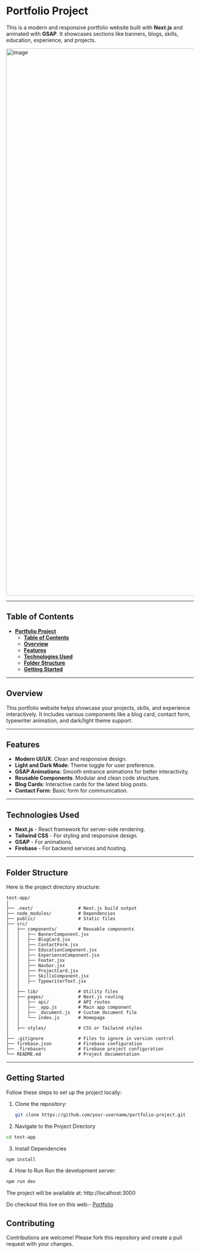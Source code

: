 # **Portfolio Project**

This is a modern and responsive portfolio website built with **Next.js** and animated with **GSAP**. It showcases sections like banners, blogs, skills, education, experience, and projects.

<img width="1470" alt="image" src="https://github.com/user-attachments/assets/264bc1ce-1c3d-4d7d-9720-9371ba057627" />

---

## **Table of Contents**

- [**Portfolio Project**](#portfolio-project)
  - [**Table of Contents**](#table-of-contents)
  - [**Overview**](#overview)
  - [**Features**](#features)
  - [**Technologies Used**](#technologies-used)
  - [**Folder Structure**](#folder-structure)
  - [**Getting Started**](#getting-started)

---

## **Overview**

This portfolio website helps showcase your projects, skills, and experience interactively. It includes various components like a blog card, contact form, typewriter animation, and dark/light theme support.

---

## **Features**

- **Modern UI/UX**: Clean and responsive design.  
- **Light and Dark Mode**: Theme toggle for user preference.  
- **GSAP Animations**: Smooth entrance animations for better interactivity.  
- **Reusable Components**: Modular and clean code structure.  
- **Blog Cards**: Interactive cards for the latest blog posts.  
- **Contact Form**: Basic form for communication.  

---

## **Technologies Used**

- **Next.js** - React framework for server-side rendering.  
- **Tailwind CSS** - For styling and responsive design.  
- **GSAP** - For animations.  
- **Firebase** - For backend services and hosting.  

---

## **Folder Structure**

Here is the project directory structure:
```
test-app/
│
├── .next/                 # Next.js build output
├── node_modules/          # Dependencies
├── public/                # Static files
├── src/
│   ├── components/        # Reusable components
│   │   ├── BannerComponent.jsx
│   │   ├── BlogCard.jsx
│   │   ├── ContactForm.jsx
│   │   ├── EducationComponent.jsx
│   │   ├── ExperienceComponent.jsx
│   │   ├── Footer.jsx
│   │   ├── Navbar.jsx
│   │   ├── ProjectCard.jsx
│   │   ├── SkillsComponent.jsx
│   │   ├── TypewriterText.jsx
│   │
│   ├── lib/               # Utility files
│   ├── pages/             # Next.js routing
│   │   ├── api/           # API routes
│   │   ├── _app.js        # Main app component
│   │   ├── _document.js   # Custom document file
│   │   └── index.js       # Homepage
│   │
│   ├── styles/            # CSS or Tailwind styles
│
├── .gitignore             # Files to ignore in version control
├── firebase.json          # Firebase configuration
├── .firebaserc            # Firebase project configuration
└── README.md              # Project documentation

```

---

## **Getting Started**

Follow these steps to set up the project locally:

1. Clone the repository:

   ```bash
   git clone https://github.com/your-username/portfolio-project.git
    ```
2. Navigate to the Project Directory

```bash
cd test-app
```

3. Install Dependencies

```bash
npm install
```

4. How to Run
Run the development server:

```bash
npm run dev
```

The project will be available at:
http://localhost:3000

Do checkout this live on this web:-  [Portfolio](https://portfolio-peach-eight-43.vercel.app/)

## **Contributing**

Contributions are welcome! Please fork this repository and create a pull request with your changes.
